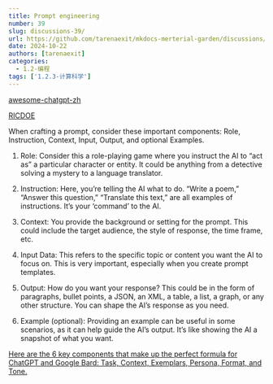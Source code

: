 ```yaml
---
title: Prompt engineering
number: 39
slug: discussions-39/
url: https://github.com/tarenaexit/mkdocs-merterial-garden/discussions/39
date: 2024-10-22
authors: [tarenaexit]
categories: 
  - 1.2-编程
tags: ['1.2.3-计算科学']
---
```


[awesome-chatgpt-zh](https://github.com/EmbraceAGI/awesome-chatgpt-zh)

[RICDOE](https://learnwithhasan.com/create-prompts/)

When crafting a prompt, consider these important components: Role, Instruction, Context, Input, Output, and optional Examples.

1. Role: Consider this a role-playing game where you instruct the AI to “act as” a particular character or entity. It could be anything from a detective solving a mystery to a language translator.

2. Instruction: Here, you’re telling the AI what to do. “Write a poem,” “Answer this question,” “Translate this text,” are all examples of instructions. It’s your ‘command’ to the AI.

3. Context: You provide the background or setting for the prompt. This could include the target audience, the style of response, the time frame, etc.

4. Input Data: This refers to the specific topic or content you want the AI to focus on. This is very important, especially when you create prompt templates.

5. Output: How do you want your response? This could be in the form of paragraphs, bullet points, a JSON, an XML, a table, a list, a graph, or any other structure. You can shape the AI’s response as you need.

6. Example (optional): Providing an example can be useful in some scenarios, as it can help guide the AI’s output. It’s like showing the AI a snapshot of what you want.

[Here are the 6 key components that make up the perfect formula for ChatGPT and Google Bard: Task, Context, Exemplars, Persona, Format, and Tone.](https://youtu.be/jC4v5AS4RIM)

<script src="https://giscus.app/client.js"
	data-repo="tarenaexit/mkdocs-merterial-garden"
	data-repo-id="RR_kgDOL4wNPw"
	data-mapping="number"
	data-term="39"
	data-reactions-enabled="1"
	data-emit-metadata="0"
	data-input-position="bottom"
	data-theme="light"
	data-lang="zh-CN"
	crossorigin="anonymous"
	async>
</script>
